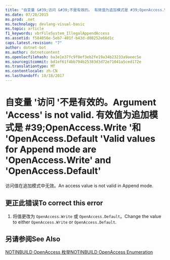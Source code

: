 ```yaml
---
title: "自变量 &#39;访问 &#39;不是有效的。 有效值为追加模式是 #39;OpenAccess.Write &#39;和 &#39;OpenAccess.Default &#39;"
ms.date: 07/20/2015
ms.prod: .net
ms.technology: devlang-visual-basic
ms.topic: article
f1_keywords: vbrFileSystem_IllegalAppendAccess
ms.assetid: f584056e-5eb7-401f-b43d-d08252e66d1c
caps.latest.revision: "7"
author: dotnet-bot
ms.author: dotnetcontent
ms.openlocfilehash: ba3e1e37fc9f0ef3eb2fe19a34b23233a9aeec5e
ms.sourcegitcommit: bd1ef61f4bb794b25383d3d72e71041a5ced172e
ms.translationtype: MT
ms.contentlocale: zh-CN
ms.lasthandoff: 10/18/2017
---
```

# <a name="argument-39access39-is-not-valid-valid-values-for-append-mode-are-39openaccesswrite39-and-39openaccessdefault39"></a><span data-ttu-id="1c511-103">自变量 &#39;访问 &#39;不是有效的。</span><span class="sxs-lookup"><span data-stu-id="1c511-103">Argument &#39;Access&#39; is not valid.</span></span> <span data-ttu-id="1c511-104">有效值为追加模式是 #39;OpenAccess.Write &#39;和 &#39;OpenAccess.Default &#39;</span><span class="sxs-lookup"><span data-stu-id="1c511-104">Valid values for Append mode are &#39;OpenAccess.Write&#39; and &#39;OpenAccess.Default&#39;</span></span>
<span data-ttu-id="1c511-105">访问值在追加模式中无效。</span><span class="sxs-lookup"><span data-stu-id="1c511-105">An access value is not valid in Append mode.</span></span>  
  
## <a name="to-correct-this-error"></a><span data-ttu-id="1c511-106">更正此错误</span><span class="sxs-lookup"><span data-stu-id="1c511-106">To correct this error</span></span>  
  
1.  <span data-ttu-id="1c511-107">将值更改为 `OpenAccess.Write` 或 `OpenAccess.Default`。</span><span class="sxs-lookup"><span data-stu-id="1c511-107">Change the value to either `OpenAccess.Write` or `OpenAccess.Default`.</span></span>  
  
## <a name="see-also"></a><span data-ttu-id="1c511-108">另请参阅</span><span class="sxs-lookup"><span data-stu-id="1c511-108">See Also</span></span>  
 [<span data-ttu-id="1c511-109">NOTINBUILD OpenAccess 枚举</span><span class="sxs-lookup"><span data-stu-id="1c511-109">NOTINBUILD OpenAccess Enumeration</span></span>](http://msdn.microsoft.com/en-us/90e29e92-1535-4754-9951-4579ccc8eda1)
